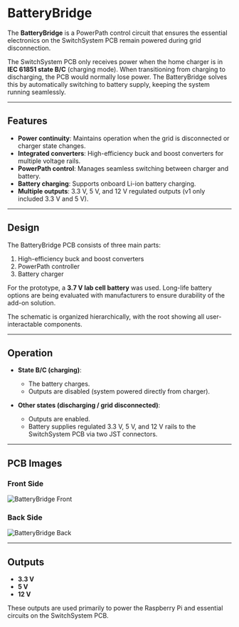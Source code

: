 # BatteryBridge  

The **BatteryBridge** is a PowerPath control circuit that ensures the essential electronics on the SwitchSystem PCB remain powered during grid disconnection.  

The SwitchSystem PCB only receives power when the home charger is in **IEC 61851 state B/C** (charging mode). When transitioning from charging to discharging, the PCB would normally lose power. The BatteryBridge solves this by automatically switching to battery supply, keeping the system running seamlessly.  

---

## Features  
- **Power continuity**: Maintains operation when the grid is disconnected or charger state changes.  
- **Integrated converters**: High-efficiency buck and boost converters for multiple voltage rails.  
- **PowerPath control**: Manages seamless switching between charger and battery.  
- **Battery charging**: Supports onboard Li-ion battery charging.  
- **Multiple outputs**: 3.3 V, 5 V, and 12 V regulated outputs (v1 only included 3.3 V and 5 V).  

---

## Design  
The BatteryBridge PCB consists of three main parts:  
1. High-efficiency buck and boost converters  
2. PowerPath controller  
3. Battery charger  

For the prototype, a **3.7 V lab cell battery** was used. Long-life battery options are being evaluated with manufacturers to ensure durability of the add-on solution.  

The schematic is organized hierarchically, with the root showing all user-interactable components.  

---

## Operation  
- **State B/C (charging)**:  
  - The battery charges.  
  - Outputs are disabled (system powered directly from charger).  

- **Other states (discharging / grid disconnected)**:  
  - Outputs are enabled.  
  - Battery supplies regulated 3.3 V, 5 V, and 12 V rails to the SwitchSystem PCB via two JST connectors.  

---

## PCB Images  

### Front Side  
![BatteryBridge Front](BatteryBridge/docs/batterybridge_front.png)  

### Back Side  
![BatteryBridge Back](BatteryBridge/docs/batterybridge_back.png)  

---

## Outputs  
- **3.3 V**  
- **5 V**  
- **12 V**  

These outputs are used primarily to power the Raspberry Pi and essential circuits on the SwitchSystem PCB.  

